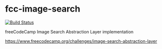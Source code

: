 # fcc-image-search

[![Build Status](https://semaphoreci.com/api/v1/thejaywhy/fcc-image-search/branches/master/badge.svg)](https://semaphoreci.com/thejaywhy/fcc-image-search)

freeCodeCamp Image Search Abstraction Layer implementation

https://www.freecodecamp.org/challenges/image-search-abstraction-layer
